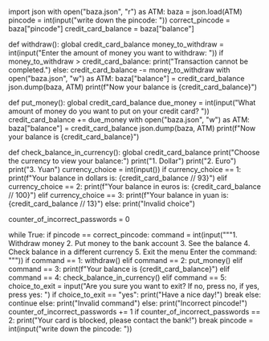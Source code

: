 import json
with open("baza.json", "r") as ATM:
    baza = json.load(ATM)
pincode = int(input("write down the pincode: "))
correct_pincode = baza["pincode"]
credit_card_balance = baza["balance"]


def withdraw():
    global credit_card_balance
    money_to_withdraw = int(input("Enter the amount of money you want to withdraw: "))
    if money_to_withdraw > credit_card_balance:
        print("Transaction cannot be completed.")
    else:
        credit_card_balance -= money_to_withdraw
        with open("baza.json", "w") as ATM:
            baza["balance"] = credit_card_balance
            json.dump(baza, ATM)
        print(f"Now your balance is {credit_card_balance}")


def put_money():
    global credit_card_balance
    due_money = int(input("What amount of money do you want to put on your credit card? "))
    credit_card_balance += due_money
    with open("baza.json", "w") as ATM:
        baza["balance"] = credit_card_balance
        json.dump(baza, ATM)
    print(f"Now your balance is {credit_card_balance}")


def check_balance_in_currency():
    global credit_card_balance
    print("Choose the currency to view your balance:")
    print("1. Dollar")
    print("2. Euro")
    print("3. Yuan")
    currency_choice = int(input())
    if currency_choice == 1:
        print(f"Your balance in dollars is: {credit_card_balance // 93}")
    elif currency_choice == 2:
        print(f"Your balance in euros is: {credit_card_balance // 100}")
    elif currency_choice == 3:
        print(f"Your balance in yuan is: {credit_card_balance // 13}")
    else:
        print("Invalid choice")


counter_of_incorrect_passwords = 0

while True:
    if pincode == correct_pincode:
        command = int(input("""1. Withdraw money
2. Put money to the bank account
3. See the balance
4. Check balance in a different currency
5. Exit the menu
    Enter the command: """))
        if command == 1:
            withdraw()
        elif command == 2:
            put_money()
        elif command == 3:
            print(f"Your balance is {credit_card_balance}")
        elif command == 4:
            check_balance_in_currency()
        elif command == 5:
            choice_to_exit = input("Are you sure you want to exit? If no, press no, if yes, press yes: ")
            if choice_to_exit == "yes":
                print("Have a nice day!")
                break
            else:
                continue
        else:
            print("Invalid command")
    else:
        print("Incorrect pincode!")
        counter_of_incorrect_passwords += 1
        if counter_of_incorrect_passwords == 2:
            print("Your card is blocked, please contact the bank!")
            break
        pincode = int(input("write down the pincode: "))
